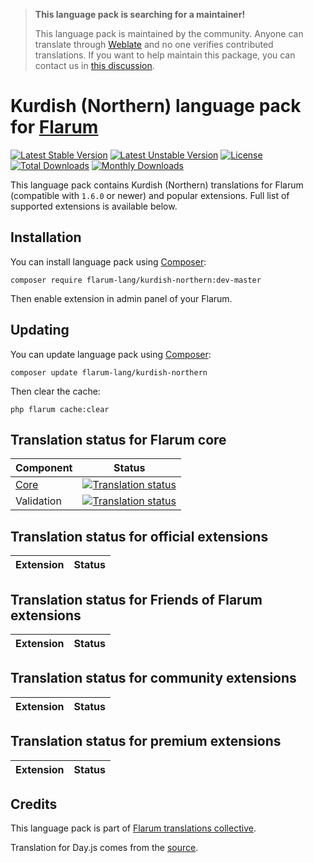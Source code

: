> **This language pack is searching for a maintainer!**
>
> This language pack is maintained by the community. Anyone can translate through [Weblate](https://weblate.rob006.net/languages/kmr/flarum/) and no one verifies contributed translations. If you want to help maintain this package, you can contact us in [this discussion](https://discuss.flarum.org/d/27519-the-flarum-language-project).


# Kurdish (Northern) language pack for [Flarum](https://flarum.org/)

[![Latest Stable Version](https://img.shields.io/packagist/v/flarum-lang/kurdish-northern?color=success&label=stable)](https://packagist.org/packages/flarum-lang/kurdish-northern) 
[![Latest Unstable Version](https://img.shields.io/packagist/v/flarum-lang/kurdish-northern?include_prereleases&label=unstable)](https://packagist.org/packages/flarum-lang/kurdish-northern) 
[![License](https://img.shields.io/packagist/l/flarum-lang/kurdish-northern)](https://packagist.org/packages/flarum-lang/kurdish-northern) 
[![Total Downloads](https://img.shields.io/packagist/dt/flarum-lang/kurdish-northern)](https://packagist.org/packages/flarum-lang/kurdish-northern/stats) 
[![Monthly Downloads](https://img.shields.io/packagist/dm/flarum-lang/kurdish-northern)](https://packagist.org/packages/flarum-lang/kurdish-northern/stats) 

This language pack contains Kurdish (Northern) translations for Flarum (compatible with `1.6.0` or newer) and popular extensions. Full list of supported extensions is available below.


## Installation

You can install language pack using [Composer](https://getcomposer.org/):

```console
composer require flarum-lang/kurdish-northern:dev-master
```

Then enable extension in admin panel of your Flarum.


## Updating

You can update language pack using [Composer](https://getcomposer.org/):

```console
composer update flarum-lang/kurdish-northern
```

Then clear the cache:

```console
php flarum cache:clear
```


## Translation status for Flarum core

| Component | Status |
| --- | --- |
| [Core](https://github.com/flarum/flarum-core) | [![Translation status](https://weblate.rob006.net/widgets/flarum/kmr/core/svg-badge.svg)](https://weblate.rob006.net/projects/flarum/core/kmr/) |
| Validation | [![Translation status](https://weblate.rob006.net/widgets/flarum/kmr/validation/svg-badge.svg)](https://weblate.rob006.net/projects/flarum/validation/kmr/) |


## Translation status for official extensions

<!-- flarum-extensions-list-start -->

| Extension | Status |
| --- | --- |

<!-- flarum-extensions-list-stop -->


## Translation status for Friends of Flarum extensions

<!-- fof-extensions-list-start -->

| Extension | Status |
| --- | --- |

<!-- fof-extensions-list-stop -->


## Translation status for community extensions

<!-- various-extensions-list-start -->

| Extension | Status |
| --- | --- |

<!-- various-extensions-list-stop -->


## Translation status for premium extensions

<!-- premium-extensions-list-start -->

| Extension | Status |
| --- | --- |

<!-- premium-extensions-list-stop -->


## Credits

This language pack is part of [Flarum translations collective](https://github.com/rob006-software/flarum-translations).

Translation for Day.js comes from the [source](https://github.com/iamkun/dayjs/blob/v1.10.4/src/locale/ku.js).
